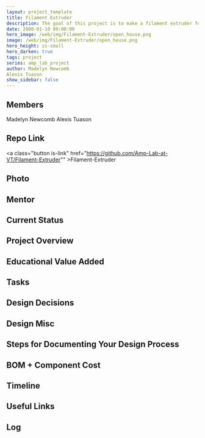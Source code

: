 ```yaml
---
layout: project_template
title: Filament Extruder
description: The goal of this project is to make a filament extruder for the purpose of recycling 3D printer material
date: 2000-01-10 09:00:00
hero_image: /web/img/Filament-Extruder/open_house.png
image: /web/img/Filament-Extruder/open_house.png
hero_height: is-small
hero_darken: true
tags: project
series: amp_lab_project
author: Madelyn Newcomb
Alexis Tuason
show_sidebar: false
---
```




## Members
Madelyn Newcomb
Alexis Tuason

## Repo Link
<a class="button is-link" href="https://github.com/Amp-Lab-at-VT/Filament-Extruder"" >Filament-Extruder</a>

## Photo

## Mentor

## Current Status

## Project Overview


## Educational Value Added


## Tasks

## Design Decisions

## Design Misc

## Steps for Documenting Your Design Process

## BOM + Component Cost

## Timeline

## Useful Links

## Log
            
